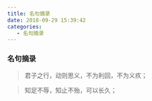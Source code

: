 ```yaml
---
title: 名句摘录
date: 2018-09-29 15:39:42
categories:
   - 名句摘录
---
```


###  名句摘录
>君子之行，动则思义，不为利回，不为义疚；

>知足不辱，知止不殆，可以长久；
